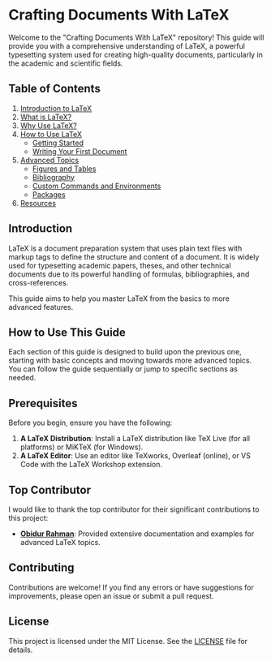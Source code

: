 # Crafting Documents With LaTeX

Welcome to the "Crafting Documents With LaTeX" repository! This guide will provide you with a comprehensive understanding of LaTeX, a powerful typesetting system used for creating high-quality documents, particularly in the academic and scientific fields.

## Table of Contents

1. [Introduction to LaTeX](./latex.md)
2. [What is LaTeX?](./latex-what.md)
3. [Why Use LaTeX?](./latex-why.md)
4. [How to Use LaTeX](./latex-how.md)
   - [Getting Started](./latex-how.md#getting-started)
   - [Writing Your First Document](./latex-how.md#writing-your-first-document)
5. [Advanced Topics](./up-and-going.md)
   - [Figures and Tables](./up-and-going.md#figures-and-tables)
   - [Bibliography](./up-and-going.md#bibliography)
   - [Custom Commands and Environments](./up-and-going.md#custom-commands-and-environments)
   - [Packages](./up-and-going.md#packages)
6. [Resources](./up-and-going.md#resources)

## Introduction

LaTeX is a document preparation system that uses plain text files with markup tags to define the structure and content of a document. It is widely used for typesetting academic papers, theses, and other technical documents due to its powerful handling of formulas, bibliographies, and cross-references.

This guide aims to help you master LaTeX from the basics to more advanced features.

## How to Use This Guide

Each section of this guide is designed to build upon the previous one, starting with basic concepts and moving towards more advanced topics. You can follow the guide sequentially or jump to specific sections as needed.

## Prerequisites

Before you begin, ensure you have the following:

1. **A LaTeX Distribution**: Install a LaTeX distribution like TeX Live (for all platforms) or MiKTeX (for Windows).
2. **A LaTeX Editor**: Use an editor like TeXworks, Overleaf (online), or VS Code with the LaTeX Workshop extension.

## Top Contributor

I would like to thank the top contributor for their significant contributions to this project:

- **[Obidur Rahman](https://github.com/Ashfinn)**: Provided extensive documentation and examples for advanced LaTeX topics.

## Contributing

Contributions are welcome! If you find any errors or have suggestions for improvements, please open an issue or submit a pull request.

## License

This project is licensed under the MIT License. See the [LICENSE](./LICENSE) file for details.

